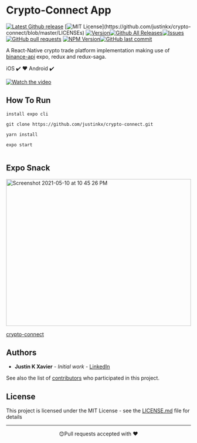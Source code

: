 # Crypto-Connect App

[![Latest Github release](https://img.shields.io/github/release/justinkx/crypto-connect.svg)](https://github.com/justinkx/crypto-connect/releases/latest)
[![MIT License](https://img.shields.io/apm/l/atomic-design-ui.svg?)](https://github.com/justinkx/crypto-connect/blob/master/LICENSEs)
[![Version](https://badge.fury.io/gh/tterb%2FHyde.svg)](https://badge.fury.io/gh/tterb%2FHyde)[![Github All Releases](https://img.shields.io/github/downloads/justinkx/crypto-connect/total.svg?style=flat)]()[![Issues](https://img.shields.io/github/issues-raw/justinkx/crypto-connect.svg?maxAge=25000)](https://github.com/justinkx/crypto-connect/issues) [![GitHub pull requests](https://img.shields.io/github/issues-pr/justinkx/crypto-connect.svg?style=flat)]()
[![NPM Version](https://img.shields.io/npm/v/npm.svg?style=flat)]()[![GitHub last commit](https://img.shields.io/github/last-commit/justinkx/crypto-connect.svg?style=flat)]()

A React-Native crypto trade platform implementation making use of [binance-api](https://github.com/binance/binance-spot-api-docs/blob/master/web-socket-streams.md) expo, redux and redux-saga.

iOS ✔️ ❤️ Android ✔️

[![Watch the video](https://user-images.githubusercontent.com/28846043/117689156-1b5b8600-b1d7-11eb-98f4-3a77a54f39e3.jpeg)](https://user-images.githubusercontent.com/28846043/117688729-adaf5a00-b1d6-11eb-840a-7ba69916667b.mp4)

## How To Run

```
install expo cli

git clone https://github.com/justinkx/crypto-connect.git

yarn install

expo start


```

## Expo Snack

[<img width="100%" height="400" alt="Screenshot 2021-05-10 at 10 45 26 PM" src="https://user-images.githubusercontent.com/28846043/117698589-8316ce80-b1e1-11eb-9aa1-6c4905f750bc.png">](https://snack.expo.io/@justinkx/crypto-connect)

[crypto-connect](https://snack.expo.io/@justinkx/crypto-connect)

## Authors

- **Justin K Xavier** - _Initial work_ - [LinkedIn](https://www.linkedin.com/in/justin-k-xavier-59b82710a/)

See also the list of [contributors](https://github.com/justinkx/crypto-connect/graphs/contributors) who participated in this project.

## License

This project is licensed under the MIT License - see the [LICENSE.md](LICENSE.md) file for details

---

<p align="center">😊Pull requests accepted with ❤️</p>
